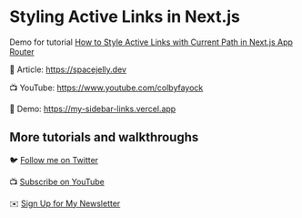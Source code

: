 # Styling Active Links in Next.js

Demo for tutorial [How to Style Active Links with Current Path in Next.js App Router](https://www.youtube.com/colbyfayock)

📝 Article: https://spacejelly.dev

📺 YouTube: https://www.youtube.com/colbyfayock

🚀 Demo: https://my-sidebar-links.vercel.app

## More tutorials and walkthroughs

🐦 [Follow me on Twitter](https://twitter.com/colbyfayock)

📺 [Subscribe on YouTube](https://www.youtube.com/colbyfayock)

✉️ [Sign Up for My Newsletter](https://colbyfayock.com/newsletter)
